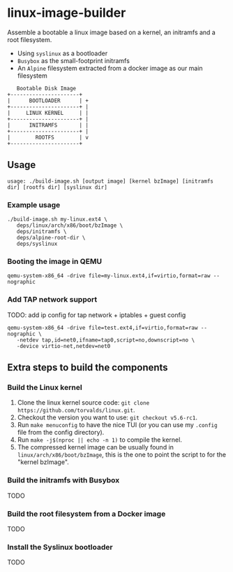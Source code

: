 # linux-image-builder
Assemble a bootable a linux image based on a kernel, an initramfs and a root filesystem.

- Using `syslinux` as a bootloader
- `Busybox` as the small-footprint initramfs
- An `Alpine` filesystem extracted from a docker image as our main filesystem

```
   Bootable Disk Image
+----------------------+
|      BOOTLOADER      | +
+----------------------+ |
|     LINUX KERNEL     | |
+----------------------+ |
|      INITRAMFS       | |
+----------------------+ |
|        ROOTFS        | v
+----------------------+
```

## Usage
```console
usage: ./build-image.sh [output image] [kernel bzImage] [initramfs dir] [rootfs dir] [syslinux dir]
```

### Example usage
```console
./build-image.sh my-linux.ext4 \ 
   deps/linux/arch/x86/boot/bzImage \
   deps/initramfs \ 
   deps/alpine-root-dir \
   deps/syslinux
```

### Booting the image in QEMU
```console
qemu-system-x86_64 -drive file=my-linux.ext4,if=virtio,format=raw --nographic 
```

### Add TAP network support
TODO: add ip config for tap network + iptables + guest config

```console
qemu-system-x86_64 -drive file=test.ext4,if=virtio,format=raw --nographic \ 
   -netdev tap,id=net0,ifname=tap0,script=no,downscript=no \
   -device virtio-net,netdev=net0
```

## Extra steps to build the components
### Build the Linux kernel
1. Clone the linux kernel source code: `git clone https://github.com/torvalds/linux.git`.
2. Checkout the version you want to use: `git checkout v5.6-rc1`.
3. Run `make menuconfig` to have the nice TUI (or you can use my `.config` file from the config directory).
4. Run `make -j$(nproc || echo -n 1)` to compile the kernel.
5. The compressed kernel image can be usually found in `linux/arch/x86/boot/bzImage`, this is the one to point the script to for the "kernel bzImage".

### Build the initramfs with Busybox
TODO

### Build the root filesystem from a Docker image
TODO

### Install the Syslinux bootloader
TODO
